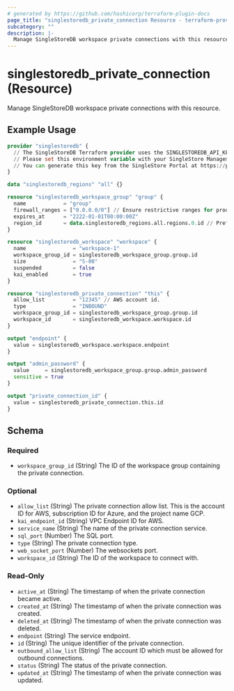 ```yaml
---
# generated by https://github.com/hashicorp/terraform-plugin-docs
page_title: "singlestoredb_private_connection Resource - terraform-provider-singlestoredb"
subcategory: ""
description: |-
  Manage SingleStoreDB workspace private connections with this resource.
---
```


# singlestoredb_private_connection (Resource)

Manage SingleStoreDB workspace private connections with this resource.

## Example Usage

```terraform
provider "singlestoredb" {
  // The SingleStoreDB Terraform provider uses the SINGLESTOREDB_API_KEY environment variable for authentication.
  // Please set this environment variable with your SingleStore Management API key.
  // You can generate this key from the SingleStore Portal at https://portal.singlestore.com/organizations/org-id/api-keys.
}

data "singlestoredb_regions" "all" {}

resource "singlestoredb_workspace_group" "group" {
  name            = "group"
  firewall_ranges = ["0.0.0.0/0"] // Ensure restrictive ranges for production environments.
  expires_at      = "2222-01-01T00:00:00Z"
  region_id       = data.singlestoredb_regions.all.regions.0.id // Prefer specifying the explicit region ID in production environments as the list of regions may vary.
}

resource "singlestoredb_workspace" "workspace" {
  name               = "workspace-1"
  workspace_group_id = singlestoredb_workspace_group.group.id
  size               = "S-00"
  suspended          = false
  kai_enabled        = true
}

resource "singlestoredb_private_connection" "this" {
  allow_list         = "12345" // AWS account id.
  type               = "INBOUND"
  workspace_group_id = singlestoredb_workspace_group.group.id
  workspace_id       = singlestoredb_workspace.workspace.id
}

output "endpoint" {
  value = singlestoredb_workspace.workspace.endpoint
}

output "admin_password" {
  value     = singlestoredb_workspace_group.group.admin_password
  sensitive = true
}

output "private_connection_id" {
  value = singlestoredb_private_connection.this.id
}
```

<!-- schema generated by tfplugindocs -->
## Schema

### Required

- `workspace_group_id` (String) The ID of the workspace group containing the private connection.

### Optional

- `allow_list` (String) The private connection allow list. This is the account ID for AWS,  subscription ID for Azure, and the project name GCP.
- `kai_endpoint_id` (String) VPC Endpoint ID for AWS.
- `service_name` (String) The name of the private connection service.
- `sql_port` (Number) The SQL port.
- `type` (String) The private connection type.
- `web_socket_port` (Number) The websockets port.
- `workspace_id` (String) The ID of the workspace to connect with.

### Read-Only

- `active_at` (String) The timestamp of when the private connection became active.
- `created_at` (String) The timestamp of when the private connection was created.
- `deleted_at` (String) The timestamp of when the private connection was deleted.
- `endpoint` (String) The service endpoint.
- `id` (String) The unique identifier of the private connection.
- `outbound_allow_list` (String) The account ID which must be allowed for outbound connections.
- `status` (String) The status of the private connection.
- `updated_at` (String) The timestamp of when the private connection was updated.
